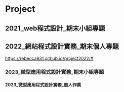 # Project
## 2021_web程式設計_期末小組專題

## 2022_網站程式設計實務_期末個人專題

https://rebecca931.github.io/project2022/#

### 2023_微型應用程式設計實務_期末小組專題



#### 2023_微型應用程式設計實務_個人作業

